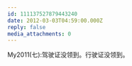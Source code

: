 ```yaml
---
id: 111137527879443240
date: 2012-03-03T04:59:00.000Z
reply: false
media_attachments: 0
---
```


My2011(七):驾驶证没领到。行驶证没领到。 ​​​​

